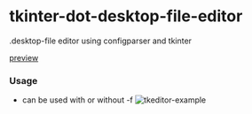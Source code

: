 # tkinter-dot-desktop-file-editor
.desktop-file editor using configparser and tkinter


[preview](https://github.com/Skrimpton/tkinter-dot-desktop-file-editor/assets/64572787/ce69a84c-b0ff-4fa5-aba6-0e52bddc0417)

### Usage
- can be used with or without -f
![tkeditor-example](https://github.com/Skrimpton/tkinter-dot-desktop-file-editor/assets/64572787/70e149e5-0210-4905-a023-251633455ed8)
